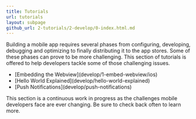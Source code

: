 ```yaml
---
title: Tutorials
url: tutorials
layout: subpage
github_url: 2-tutorials/2-develop/0-index.html.md
---
```


<p class="sub-paragraph">Building a mobile app requires several phases from configuring, developing, debugging and optimizing to finally distributing it to the app stores. Some of these phases can prove to be more challenging. This section of tutorials is offered to help developers tackle some of those challenging issues.</p>

<ul class="landing-submenu">
  <li>[Embedding the Webview](develop/1-embed-webview/ios)</li>
  <li>[Hello World Explained](develop/hello-world-explained)</li>
  <li>[Push Notifications](develop/push-notifications)</li>
</ul>

This section is a continuous work in progress as the challenges mobile developers face are ever changing. Be sure to check back often to learn more.
